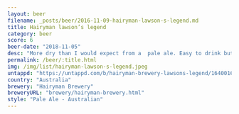 ```yaml
---
layout: beer
filename: _posts/beer/2016-11-09-hairyman-lawson-s-legend.md
title: Hairyman lawson’s legend
category: beer
score: 6
beer-date: "2018-11-05"
desc: "More dry than I would expect from a  pale ale. Easy to drink but nothing in it that brings me back"
permalink: /beer/:title.html
img: /img/list/hairyman-lawson-s-legend.jpeg
untappd: "https://untappd.com/b/hairyman-brewery-lawsons-legend/1640016"
country: "Australia"
brewery: "Hairyman Brewery"
breweryURL: "brewery/hairyman-brewery.html"
style: "Pale Ale - Australian"
---
```

